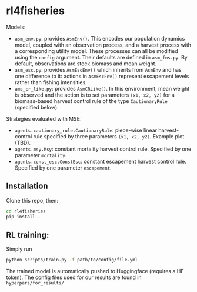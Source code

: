 # rl4fisheries

Models:

- `asm_env.py`: provides `AsmEnv()`. This encodes our population dynamics model, coupled with an observation process, and a harvest process with a corresponding utility model. These processes can all be modified using the `config` argument. Their defaults are defined in `asm_fns.py`. By default, observations are stock biomass and mean weight.
- `asm_esc.py`: provides `AsmEscEnv()` which inherits from `AsmEnv` and has one difference to it: actions in `AsmEscEnv()` represent escapement levels rather than fishing intensities. 
- `ams_cr_like.py`: provides `AsmCRLike()`. In this environment, mean weight is observed and the action is to set parameters `(x1, x2, y2)` for a biomass-based harvest control rule of the type `CautionaryRule` (specified below).

Strategies evaluated with MSE: 

- `agents.cautionary_rule.CautionaryRule`: piece-wise linear harvest-control rule specified by three parameters `(x1, x2, y2)`. Example plot (TBD).
- `agents.msy.Msy`: constant mortality harvest control rule. Specified by one parameter `mortality`.
- `agents.const_esc.ConstEsc`: constant escapement harvest control rule. Specified by one parameter `escapement`.

## Installation

Clone this repo, then:

```bash
cd rl4fisheries
pip install .
```

## RL training:

Simply run 
```bash
python scripts/train.py -f path/to/config/file.yml
```
The trained model is automatically pushed to Huggingface (requires a HF token). 
The config files used for our results are found in `hyperpars/for_results/`

